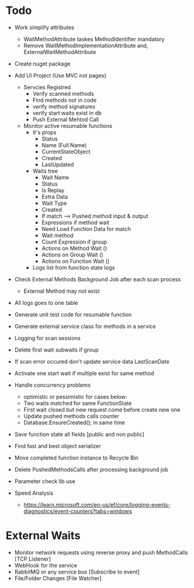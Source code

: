 ﻿# Todo
* Work simplify attributes
	 * WaitMethodAttribute taskes MethodIdentifier mandatory
	 * Remove WaitMethodImplementationAttribute and, ExternalWaitMethodAttribute
* Create nuget package


* Add UI Project (Use MVC not pages)
	* Servcies Registred
		* Verify scanned methods 
		* Find methods not in code
		* verify method signatures
		* verify start waits exist in db
		* Push External Mehtod Call
	* Monitor active resumable functions
		* It's props 
			* Status
			* Name (Full Name)
			* CurrentStateObject
			* Created
			* LastUpdated
		* Waits tree
			* Wait Name
			* Status
			* Is Replay
			* Extra Data
			* Wait Type
			* Created
			* If match --> Pushed method input & output
			* Expressions if method wait
			* Need Load Function Data for match
			* Wait method
			* Count Expression if group
			* Actions on Method Wait ()
			* Actions on Group Wait ()
			* Actions on Function Wait ()
		* Logs list from function state logs

* Check External Methods Background Job after each scan process
	* External Method may not exist
* All logs goes to one table

* Generate unit test code for resumable function
* Generate external service class for methods in a service
		
* Logging for scan sessions

* Delete first wait subwaits if group
* If scan error occured don't update service data LastScanDate




* Activate one start wait if multiple exist for same method

* Handle concurrency problems
	* optimistic or pessimistic for cases below:
	* Two waits matched for same FunctionState
	* First wait closed but new request come before create new one
	* Update pushed methods calls counter
	* Database.EnsureCreated(); in same time







* Save function state all fields [public and non public]
* Find fast and best object serializer
* Move completed function instance to Recycle Bin
* Delete PushedMethodsCalls after processing background job
* Parameter check lib use



* Speed Analysis	
	* https://learn.microsoft.com/en-us/ef/core/logging-events-diagnostics/event-counters?tabs=windows


# External Waits 
* Monitor network requests using reverse proxy and push MethodCalls [TCP Listener]
* WebHook for the service
* RabbitMQ or any service bus [Subscribe to event]
* File/Folder Changes [File Watcher]
